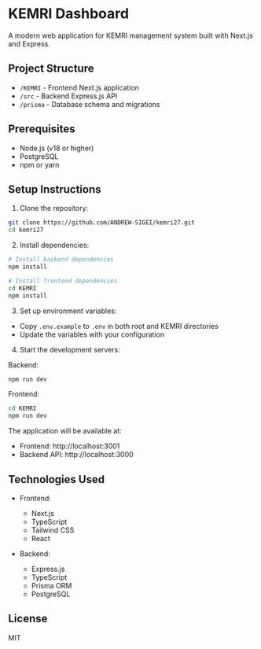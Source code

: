 # KEMRI Dashboard

A modern web application for KEMRI management system built with Next.js and Express.

## Project Structure

- `/KEMRI` - Frontend Next.js application
- `/src` - Backend Express.js API
- `/prisma` - Database schema and migrations

## Prerequisites

- Node.js (v18 or higher)
- PostgreSQL
- npm or yarn

## Setup Instructions

1. Clone the repository:
```bash
git clone https://github.com/ANDREW-SIGEI/kemri27.git
cd kemri27
```

2. Install dependencies:
```bash
# Install backend dependencies
npm install

# Install frontend dependencies
cd KEMRI
npm install
```

3. Set up environment variables:
- Copy `.env.example` to `.env` in both root and KEMRI directories
- Update the variables with your configuration

4. Start the development servers:

Backend:
```bash
npm run dev
```

Frontend:
```bash
cd KEMRI
npm run dev
```

The application will be available at:
- Frontend: http://localhost:3001
- Backend API: http://localhost:3000

## Technologies Used

- Frontend:
  - Next.js
  - TypeScript
  - Tailwind CSS
  - React

- Backend:
  - Express.js
  - TypeScript
  - Prisma ORM
  - PostgreSQL

## License

MIT
